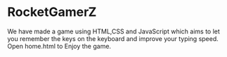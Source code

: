 # RocketGamerZ
We have made a game using HTML,CSS and JavaScript which aims to let you remember the keys on the keyboard and improve your typing speed.
Open home.html to Enjoy the game.
